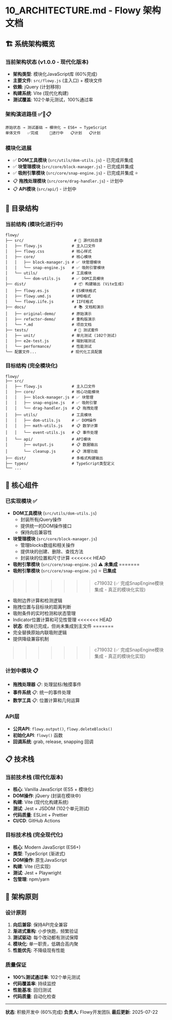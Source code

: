 # 10_ARCHITECTURE.md - Flowy 架构文档

## 🏗️ 系统架构概览

### 当前架构状态 (v1.0.0 - 现代化版本)
- **架构类型**: 模块化JavaScript库 (60%完成)
- **主要文件**: `src/flowy.js` (主入口) + 模块文件
- **依赖**: jQuery (计划移除)
- **构建系统**: Vite (现代化构建)
- **测试覆盖**: 102个单元测试，100%通过率

### 架构演进路径 ✅🔄📋
```
原始状态 → 测试基础 → 模块化 → ES6+ → TypeScript
单体文件   ✅完成     🔄进行中   📋计划   📋计划
```

### 模块化进展
- ✅ **DOM工具模块** (`src/utils/dom-utils.js`) - 已完成并集成
- ✅ **块管理模块** (`src/core/block-manager.js`) - 已完成并集成
- ✅ **吸附引擎模块** (`src/core/snap-engine.js`) - 已完成并集成 ⭐
- 📋 **拖拽处理模块** (`src/core/drag-handler.js`) - 计划中
- 📋 **API模块** (`src/api/`) - 计划中

## 📁 目录结构

### 当前结构 (模块化进行中)
```
flowy/
├── src/                      # 🎯 源代码目录
│   ├── flowy.js             # 主入口文件
│   ├── flowy.css            # 核心样式
│   ├── core/                # 核心模块
│   │   ├── block-manager.js # ✅ 块管理模块
│   │   └── snap-engine.js   # ✅ 吸附引擎模块
│   └── utils/               # 工具模块
│       └── dom-utils.js     # ✅ DOM工具模块
├── dist/                     # 📦 构建输出 (Vite生成)
│   ├── flowy.es.js          # ES模块格式
│   ├── flowy.umd.js         # UMD格式
│   └── flowy.iife.js        # IIFE格式
├── docs/                     # 📚 文档和演示
│   ├── original-demo/       # 原始演示
│   ├── refactor-demo/       # 重构版演示
│   └── *.md                 # 项目文档
├── tests/                    # 🧪 测试套件
│   ├── unit/                # 单元测试 (102个测试)
│   ├── e2e-test.js          # 端到端测试
│   └── performance/         # 性能测试
└── 配置文件...               # 现代化工具配置
```

### 目标结构 (完全模块化)
```
flowy/
├── src/
│   ├── flowy.js             # 主入口文件
│   ├── core/                # 核心功能模块
│   │   ├── block-manager.js # ✅ 块管理
│   │   ├── snap-engine.js   # ✅ 吸附引擎
│   │   └── drag-handler.js  # 📋 拖拽处理
│   ├── utils/               # 工具模块
│   │   ├── dom-utils.js     # ✅ DOM操作
│   │   ├── math-utils.js    # 📋 数学计算
│   │   └── event-utils.js   # 📋 事件处理
│   └── api/                 # API模块
│       ├── output.js        # 📋 数据输出
│       └── cleanup.js       # 📋 清理功能
├── dist/                    # 多格式构建输出
├── types/                   # TypeScript类型定义
└── ...
```

## 🔧 核心组件

### 已实现模块 ✅
- **DOM工具模块** (`src/utils/dom-utils.js`)
  - 封装所有jQuery操作
  - 提供统一的DOM操作接口
  - 保持向后兼容性
- **块管理模块** (`src/core/block-manager.js`)
  - 管理blocks数组和相关操作
  - 提供块的创建、删除、查找方法
  - 封装块的位置和尺寸计算
<<<<<<< HEAD
- **吸附引擎模块** (`src/core/snap-engine.js`) ⚠️ **未集成**
=======
- **吸附引擎模块** (`src/core/snap-engine.js`) ⭐ **已集成**
>>>>>>> c719032 (✅ 完成SnapEngine模块集成 - 真正的模块化实现)
  - 吸附边界计算和检测逻辑
  - 拖拽位置与目标块的距离判断
  - 吸附条件的实时检测和状态管理
  - Indicator位置计算和可见性管理
<<<<<<< HEAD
  - **状态**: 模块已完成，但尚未集成到主文件
=======
  - 完全替换原始内联吸附逻辑
  - 提供降级兼容机制
>>>>>>> c719032 (✅ 完成SnapEngine模块集成 - 真正的模块化实现)

### 计划中模块 📋
- **拖拽处理器** 📋: 处理鼠标/触摸事件
- **事件系统** 📋: 统一的事件处理
- **数学工具** 📋: 位置计算和几何运算

### API层
- **公共API**: `flowy.output()`, `flowy.deleteBlocks()`
- **初始化API**: `flowy()` 函数
- **回调系统**: grab, release, snapping 回调

## 📋 技术栈

### 当前技术栈 (现代化版本)
- **核心**: Vanilla JavaScript (ES5 + 模块化)
- **DOM操作**: jQuery (封装在模块中)
- **构建**: Vite (现代化构建系统)
- **测试**: Jest + JSDOM (102个单元测试)
- **代码质量**: ESLint + Prettier
- **CI/CD**: GitHub Actions

### 目标技术栈 (完全现代化)
- **核心**: Modern JavaScript (ES6+)
- **类型**: TypeScript (渐进式)
- **DOM操作**: 原生JavaScript
- **构建**: Vite (已实现)
- **测试**: Jest + Playwright
- **包管理**: npm/yarn

## 🎯 架构原则

### 设计原则
1. **向后兼容**: 保持API完全兼容
2. **渐进式重构**: 小步快跑，频繁验证
3. **测试驱动**: 每个改动都有测试保障
4. **模块化**: 单一职责，低耦合高内聚
5. **性能优先**: 不降级现有性能

### 质量保证
- **100%测试通过率**: 102个单元测试
- **代码覆盖率**: 持续监控
- **性能基准**: 回归测试
- **代码质量**: 自动化检查

---

**状态**: 积极开发中 (60%完成)
**负责人**: Flowy开发团队
**最后更新**: 2025-07-22

